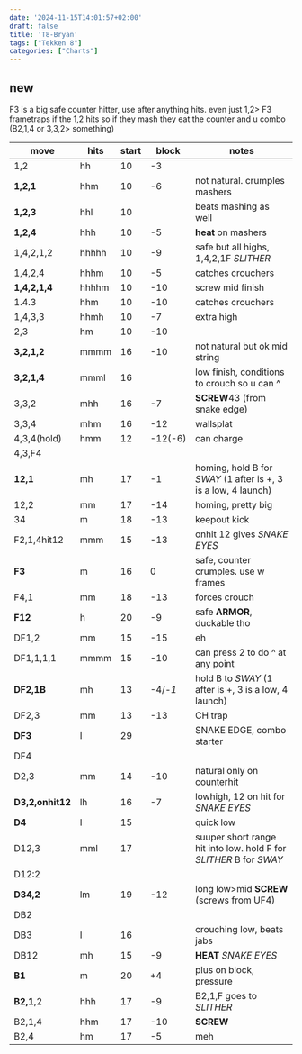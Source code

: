 ```yaml
---
date: '2024-11-15T14:01:57+02:00'
draft: false
title: 'T8-Bryan'
tags: ["Tekken 8"]
categories: ["Charts"]
---
```



## new
F3 is a big safe counter hitter, use after anything hits. even just 1,2> F3 frametraps if the 1,2 hits so if they mash they eat the counter and u combo (B2,1,4 or 3,3,2> something)

| move             | hits  | start | block   | notes                                                              |
| ---------------- | ----- | ----- | ------- | ------------------------------------------------------------------ |
| 1,2              | hh    | 10    | -3      |                                                                    |
| **1,2,1**        | hhm   | 10    | -6      | not natural. crumples mashers                                      |
| **1,2,3**        | hhl   | 10    |         | beats mashing as well                                              |
| **1,2,4**        | hhh   | 10    | -5      | **heat** on mashers                                                |
| 1,4,2,1,2        | hhhhh | 10    | -9      | safe but all highs, 1,4,2,1F *SLITHER*                             |
| 1,4,2,4          | hhhm  | 10    | -5      | catches crouchers                                                  |
| **1,4,2,1,4**    | hhhhm | 10    | -10     | screw mid finish                                                   |
| 1.4.3            | hhm   | 10    | -10     | catches crouchers                                                  |
| 1,4,3,3          | hhmh  | 10    | -7      | extra high                                                         |
| 2,3              | hm    | 10    | -10     |                                                                    |
| **3,2,1,2**      | mmmm  | 16    | -10     | not natural but ok mid string                                      |
| **3,2,1,4**      | mmml  | 16    |         | low finish, conditions to crouch so u can ^                        |
| 3,3,2            | mhh   | 16    | -7      | **SCREW**43 (from snake edge)                                      |
| 3,3,4            | mhm   | 16    | -12     | wallsplat                                                          |
| 4,3,4(hold)      | hmm   | 12    | -12(-6) | can charge                                                         |
| 4,3,F4           |       |       |         |                                                                    |
| **12,1**         | mh    | 17    | -1      | homing, hold B for *SWAY* (1 after is +, 3 is a low, 4 launch)     |
| 12,2             | mm    | 17    | -14     | homing, pretty big                                                 |
| 34               | m     | 18    | -13     | keepout kick                                                       |
| F2,1,4hit12      | mmm   | 15    | -13     | onhit 12 gives *SNAKE EYES*                                        |
| **F3**           | m     | 16    | 0       | safe, counter crumples. use w frames                               |
| F4,1             | mm    | 18    | -13     | forces crouch                                                      |
| **F12**          | h     | 20    | -9      | safe **ARMOR**, duckable tho                                       |
| DF1,2            | mm    | 15    | -15     | eh                                                                 |
| DF1,1,1,1        | mmmm  | 15    | -10     | can press 2 to do ^ at any point                                   |
| **DF2,1B**       | mh    | 13    | -4/-*1* | hold B to *SWAY* (1 after is +, 3 is a low, 4 launch)              |
| DF2,3            | mm    | 13    | -13     | CH trap                                                            |
| **DF3**          | l     | 29    |         | SNAKE EDGE, combo starter                                          |
| DF4              |       |       |         |                                                                    |
| D2,3             | mm    | 14    | -10     | natural only on counterhit                                         |
| **D3,2,onhit12** | lh    | 16    | -7      | lowhigh, 12 on hit for *SNAKE EYES*                                |
| **D4**           | l     | 15    |         | quick low                                                          |
| D12,3            | mml   | 17    |         | suuper short range hit into low. hold F for *SLITHER* B for *SWAY* |
| D12:2            |       |       |         |                                                                    |
| **D34,2**        | lm    | 19    | -12     | long low>mid **SCREW** (screws from UF4)                           |
| DB2              |       |       |         |                                                                    |
| DB3              | l     | 16    |         | crouching low, beats jabs                                          |
| DB12             | mh    | 15    | -9      | **HEAT** *SNAKE EYES*                                              |
| **B1**           | m     | 20    | +4      | plus on block, pressure                                            |
| **B2,1**,2       | hhh   | 17    | -9      | B2,1,F goes to *SLITHER*                                           |
| B2,1,4           | hhm   | 17    | -10     | **SCREW**                                                          |
| B2,4             | hm    | 17    | -5      | meh                                                                |

